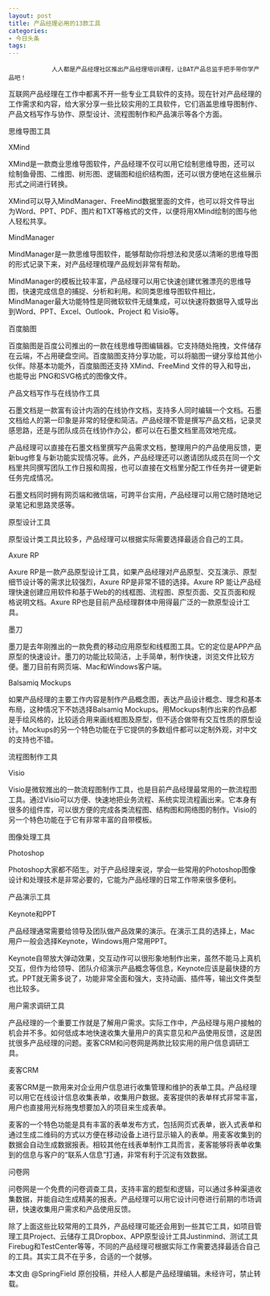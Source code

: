 ```yaml
---
layout: post
title: 产品经理必用的13款工具
categories:
- 今日头条
tags:
---
```

				人人都是产品经理社区推出产品经理培训课程，让BAT产品总监手把手带你学产品吧！ 

互联网产品经理在工作中都离不开一些专业工具软件的支持。现在针对产品经理的工作需求和内容，给大家分享一些比较实用的工具软件，它们涵盖思维导图制作、产品文档写作与协作、原型设计、流程图制作和产品演示等各个方面。



思维导图工具

XMind



XMind是一款商业思维导图软件，产品经理不仅可以用它绘制思维导图，还可以绘制鱼骨图、二维图、树形图、逻辑图和组织结构图，还可以很方便地在这些展示形式之间进行转换。

XMind可以导入MindManager、FreeMind数据里面的文件，也可以将文件导出为Word、PPT、PDF、图片和TXT等格式的文件，以便将用XMind绘制的图与他人轻松共享。



MindManager



MindManager是一款思维导图软件，能够帮助你将想法和灵感以清晰的思维导图的形式记录下来，对产品经理梳理产品规划非常有帮助。

MindManager的模板比较丰富，产品经理可以用它快速创建优雅漂亮的思维导图，快速完成信息的捕捉、分析和利用。和同类思维导图软件相比，MindManager最大功能特性是同微软软件无缝集成，可以快速将数据导入或导出到Word、PPT、Excel、Outlook、Project 和 Visio等。



百度脑图



百度脑图是百度公司推出的一款在线思维导图编辑器。它支持随处拖拽，文件储存在云端，不占用硬盘空间。百度脑图支持分享功能，可以将脑图一键分享给其他小伙伴。除基本功能外，百度脑图还支持 XMind、FreeMind 文件的导入和导出，也能导出 PNG和SVG格式的图像文件。



产品文档写作与在线协作工具



石墨文档是一款富有设计内涵的在线协作文档，支持多人同时编辑一个文档。石墨文档给人的第一印象是非常的轻便和简洁。产品经理不管是撰写产品文档，记录灵感思路，还是与团队成员在线协作办公，都可以在石墨文档里高效地完成。

产品经理可以直接在石墨文档里撰写产品需求文档，整理用户的产品使用反馈，更新bug修复与新功能实现情况等。此外，产品经理还可以邀请团队成员在同一个文档里共同撰写团队工作日报和周报，也可以直接在文档里分配工作任务并一键更新任务完成情况。

石墨文档同时拥有网页端和微信端，可跨平台实用，产品经理可以用它随时随地记录笔记和思路灵感等。



原型设计工具

原型设计类工具比较多，产品经理可以根据实际需要选择最适合自己的工具。



Axure RP



Axure RP是一款产品原型设计工具，如果产品经理对产品原型、交互演示、原型细节设计等的需求比较强烈，Axure RP是非常不错的选择。Axure RP 能让产品经理快速创建应用软件和基于Web的的线框图、流程图、原型页面、交互页面和规格说明文档。Axure RP也是目前产品经理群体中用得最广泛的一款原型设计工具。



墨刀



墨刀是去年刚推出的一款免费的移动应用原型和线框图工具。它的定位是APP产品原型的快速设计。墨刀的功能比较简洁，上手简单，制作快速，浏览文件比较方便。墨刀目前有网页端、Mac和Windows客户端。



Balsamiq Mockups



如果产品经理的主要工作内容是制作产品概念图，表达产品设计概念、理念和基本布局，这种情况下不妨选择Balsamiq Mockups。用Mockups制作出来的作品都是手绘风格的，比较适合用来画线框图及原型，但不适合做带有交互性质的原型设计。Mockups的另一个特色功能在于它提供的多数组件都可以定制外观，对中文的支持也不错。



流程图制作工具

Visio



Visio是微软推出的一款流程图制作工具，也是目前产品经理最常用的一款流程图工具。通过Visio可以方便、快速地把业务流程、系统实现流程画出来。它本身有很多的组件库，可以很方便的完成各类流程图、结构图和网络图的制作。Visio的另一个特色功能在于它有非常丰富的自带模板。



图像处理工具

Photoshop



Photoshop大家都不陌生。对于产品经理来说，学会一些常用的Photoshop图像设计和处理技术是非常必要的，它能为产品经理的日常工作带来很多便利。



产品演示工具

Keynote和PPT



产品经理通常需要给领导及团队做产品效果的演示。在演示工具的选择上，Mac用户一般会选择Keynote，Windows用户常用PPT。

Keynote自带放大弹动效果，交互动作可以很形象地制作出来，虽然不能马上真机交互，但作为给领导、团队介绍演示产品概念等信息，Keynote应该是最快捷的方式。PPT就无需多说了，功能非常全面和强大，支持动画、插件等，输出文件类型也比较多。



用户需求调研工具

产品经理的一个重要工作就是了解用户需求。实际工作中，产品经理与用户接触的机会并不多。如何低成本地快速收集大量用户的真实意见和产品使用反馈，这是困扰很多产品经理的问题。麦客CRM和问卷网是两款比较实用的用户信息调研工具。



麦客CRM



麦客CRM是一款用来对企业用户信息进行收集管理和维护的表单工具。产品经理可以用它在线设计信息收集表单，收集用户数据。麦客提供的表单样式非常丰富，用户也直接用光标拖曳想要加入的项目来生成表单。

麦客的一个特色功能是具有丰富的表单发布方式，包括网页式表单，嵌入式表单和通过生成二维码的方式以方便在移动设备上进行显示输入的表单。用麦客收集到的数据会自动生成数据报表。相较其他在线表单制作工具而言，麦客能够将表单收集到的信息与客户的“联系人信息”打通，非常有利于沉淀有效数据。



问卷网



问卷网是一个免费的问卷调查工具，支持丰富的题型和逻辑，可以通过多种渠道收集数据，并能自动生成精美的报表。产品经理可以用它设计问卷进行前期的市场调研，快速收集用户需求和产品使用反馈。

除了上面这些比较常用的工具外，产品经理可能还会用到一些其它工具，如项目管理工具Project、云储存工具Dropbox、APP原型设计工具Justinmind、测试工具Firebug和TestCenter等等，不同的产品经理可根据实际工作需要选择最适合自己的工具。其实工具不在乎多，合适的一个就够。

本文由 @SpringField 原创投稿，并经人人都是产品经理编辑。未经许可，禁止转载。